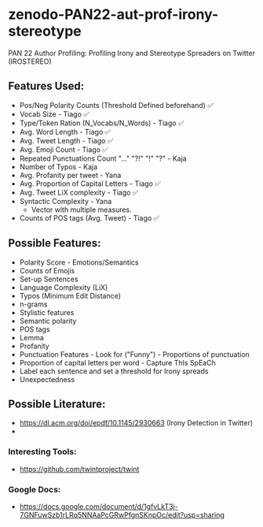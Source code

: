 # zenodo-PAN22-aut-prof-irony-stereotype
 PAN 22 Author Profiling: Profiling Irony and Stereotype Spreaders on Twitter (IROSTEREO)

## Features Used:
- Pos/Neg Polarity Counts (Threshold Defined beforehand) ✅
- Vocab Size - Tiago ✅
- Type/Token Ration (N_Vocabs/N_Words) - Tiago ✅
- Avg. Word Length - Tiago ✅
- Avg. Tweet Length - Tiago ✅
- Avg. Emoji Count - Tiago ✅
- Repeated Punctuations Count "..." "?!" "!" "?" - Kaja
- Number of Typos - Kaja
- Avg. Profanity per tweet - Yana
- Avg. Proportion of Capital Letters - Tiago ✅
- Avg. Tweet LiX complexity - Tiago ✅
- Syntactic Complexity - Yana
    - Vector with multiple measures.
- Counts of POS tags (Avg. Tweet) - Tiago ✅

## Possible Features:
- Polarity Score - Emotions/Semantics
- Counts of Emojis 
- Set-up Sentences
- Language Complexity (LiX)
- Typos (Minimum Edit Distance)
- n-grams
- Stylistic features
- Semantic polarity 
- POS tags
- Lemma
- Profanity
- Punctuation Features - Look for ("Funny") - Proportions of punctuation 
- Proportion of capital letters per word - Capture ThIs SpEaCh
- Label each sentence and set a threshold for Irony spreads
- Unexpectedness

## Possible Literature:
- https://dl.acm.org/doi/epdf/10.1145/2930663 (Irony Detection in Twitter)
- 

### Interesting Tools:
- https://github.com/twintproject/twint

### Google Docs:
- https://docs.google.com/document/d/1gfvLkT3j-7GNFuwSzb1rLRq5NNAaPcGRwPfgnSKnpOc/edit?usp=sharing